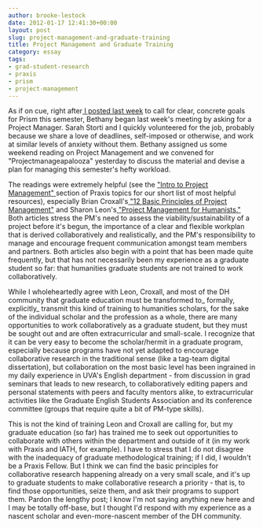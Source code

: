 ```yaml
---
author: brooke-lestock
date: 2012-01-17 12:41:30+00:00
layout: post
slug: project-management-and-graduate-training
title: Project Management and Graduate Training
category: essay
tags:
- grad-student-research
- praxis
- prism
- project-management
---
```


As if on cue, right after[ I posted last week](https://scholarslab.org/digital-humanities/looking-forward-to-prism/) to call for clear, concrete goals for Prism this semester, Bethany began last week's meeting by asking for a Project Manager. Sarah Storti and I quickly volunteered for the job, probably because we share a love of deadlines, self-imposed or otherwise, and work at similar levels of anxiety without them. Bethany assigned us some weekend reading on Project Management and we convened for "Projectmanageapalooza" yesterday to discuss the material and devise a plan for managing this semester's hefty workload.

The readings were extremely helpful (see the ["Intro to Project Management" ](https://praxis.scholarslab.org/topics/project-management/)section of Praxis topics for our short list of most helpful resources), especially Brian Croxall's[ "12 Basic Principles of Project Management"](http://chronicle.com/blogs/profhacker/12-basic-principles-of-project-management/31421) and Sharon Leon's[ "Project Management for Humanists."](http://mediacommons.futureofthebook.org/alt-ac/pieces/project-management-humanists) Both articles stress the PM's need to assess the viability/sustainability of a project before it's begun, the importance of a clear and flexible workplan that is derived collaboratively and realistically, and the PM's responsibility to manage and encourage frequent communication amongst team members and partners. Both articles also begin with a point that has been made quite frequently, but that has not necessarily been my experience as a graduate student so far: that humanities graduate students are not trained to work collaboratively.

While I wholeheartedly agree with Leon, Croxall, and most of the DH community that graduate education must be transformed to_ formally, explicitly_ transmit this kind of training to humanities scholars, for the sake of the individual scholar and the profession as a whole, there are many opportunities to work collaboratively as a graduate student, but they must be sought out and are often extracurricular and small-scale. I recognize that it can be very easy to become the scholar/hermit in a graduate program, especially because programs have not yet adapted to encourage collaborative research in the traditional sense (like a tag-team digital dissertation), but collaboration on the most basic level has been ingrained in my daily experience in UVA's English department - from discussion in grad seminars that leads to new research, to collaboratively editing papers and personal statements with peers and faculty mentors alike, to extracurricular activities like the Graduate English Students Association and its conference committee (groups that require quite a bit of PM-type skills).

This is not the kind of training Leon and Croxall are calling for, but my graduate education (so far) has trained me to seek out opportunities to collaborate with others within the department and outside of it (in my work with Praxis and IATH, for example). I have to stress that I do not disagree with the inadequacy of graduate methodological training; if I did, I wouldn't be a Praxis Fellow. But I think we can find the basic principles for collaborative research happening already on a very small scale, and it's up to graduate students to make collaborative research a priority - that is, to find those opportunities, seize them, and ask their programs to support them. Pardon the lengthy post; I know I'm not saying anything new here and I may be totally off-base, but I thought I'd respond with my experience as a nascent scholar and even-more-nascent member of the DH community.

